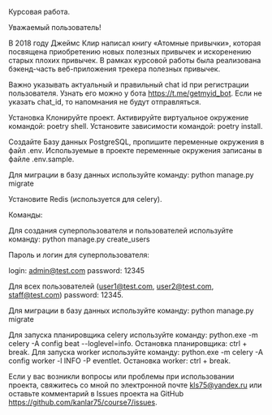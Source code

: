Курсовая работа.

Уважаемый пользователь!

В 2018 году Джеймс Клир написал книгу «Атомные привычки», которая посвящена приобретению новых полезных привычек и искоренению старых плохих привычек. В рамках курсовой работы была реализована бэкенд-часть веб-приложения трекера полезных привычек.

Важно указывать актуальный и правильный chat id при регистрации пользователя. Узнать его можно у бота https://t.me/getmyid_bot. Если не указать chat_id, то напомнания не будут отправляться.

Установка Клонируйте проект. Активируйте виртуальное окружение командой: poetry shell. Установите зависимости командой: poetry install.

Создайте Базу данных PostgreSQL, пропишите переменные окружения в файл .env. Используемые в проекте переменные окружения записаны в файле .env.sample.

Для миграции в базу данных используйте команду: python manage.py migrate

Установите Redis (используется для celery).

Команды:

Для создания суперпользователя и пользователей используйте команду: python manage.py create_users

Пароль и логин для суперпользователя:

login: admin@test.com password: 12345

Для всех пользователей (user1@test.com, user2@test.com, staff@test.com) password: 12345.

Для миграции в базу данных используйте команду: python manage.py migrate

Для запуска планировщика celery используйте команду: python.exe -m celery -A config beat --loglevel=info. Остановка планировщика: ctrl + break.
Для запуска worker используйте команду: python.exe -m celery -A config worker -l INFO -P eventlet. Остановка worker: ctrl + break.


Если у вас возникли вопросы или проблемы при использовании проекта, свяжитесь со мной по электронной почте kls75@yandex.ru или оставьте комментарий в Issues проекта на GitHub https://github.com/kanlar75/course7/issues.
